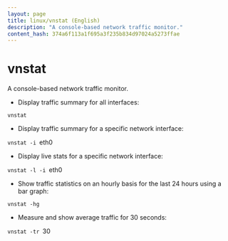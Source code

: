 ```yaml
---
layout: page
title: linux/vnstat (English)
description: "A console-based network traffic monitor."
content_hash: 374a6f113a1f695a3f235b834d97024a5273ffae
---
```

# vnstat

A console-based network traffic monitor.

- Display traffic summary for all interfaces:

`vnstat`

- Display traffic summary for a specific network interface:

`vnstat -i `<span class="tldr-var badge badge-pill bg-dark-lm bg-white-dm text-white-lm text-dark-dm font-weight-bold">eth0</span>

- Display live stats for a specific network interface:

`vnstat -l -i `<span class="tldr-var badge badge-pill bg-dark-lm bg-white-dm text-white-lm text-dark-dm font-weight-bold">eth0</span>

- Show traffic statistics on an hourly basis for the last 24 hours using a bar graph:

`vnstat -hg`

- Measure and show average traffic for 30 seconds:

`vnstat -tr `<span class="tldr-var badge badge-pill bg-dark-lm bg-white-dm text-white-lm text-dark-dm font-weight-bold">30</span>
